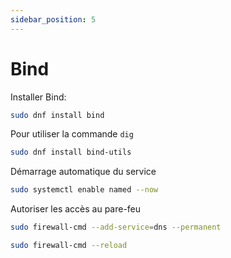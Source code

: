 ```yaml
---
sidebar_position: 5
---
```

# Bind

Installer Bind: 
```bash
sudo dnf install bind
```
Pour utiliser la commande `dig` 
```bash
sudo dnf install bind-utils
```

Démarrage automatique du service
```bash
sudo systemctl enable named --now
```

Autoriser les accès au pare-feu
```bash
sudo firewall-cmd --add-service=dns --permanent

sudo firewall-cmd --reload
```


